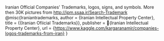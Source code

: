 Iranian Official Companies' Trademarks, logos, signs, and symbols. More then 30K pictures from http://ipm.ssaa.ir/Search-Trademark
    @misc{Iraniantrademarks,
        author       = {Iranian Intellectual Property Center},
        title        = {{Iranian Ofiicial Trademarks}},
        publisher    = {ّIranian Intellectual Property Center},
        url          = {https://www.kaggle.com/kargaranamir/companies-logos-trademarks-from-iran}
        }



